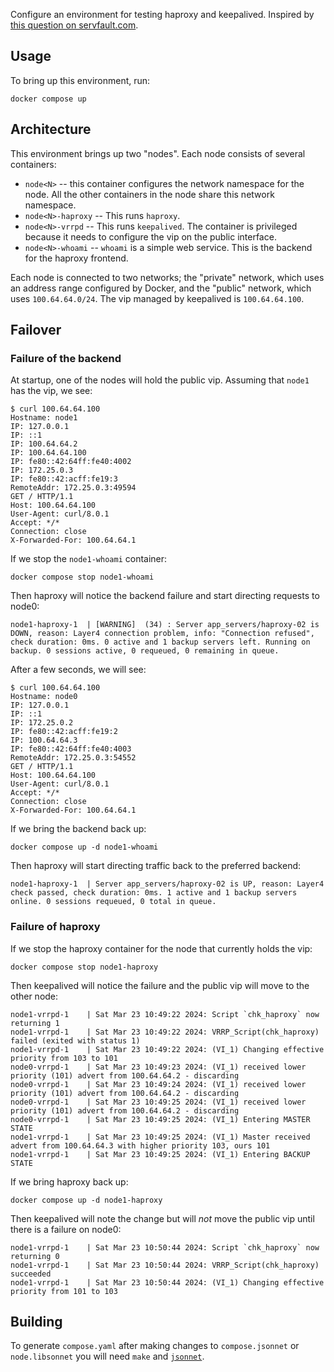 Configure an environment for testing haproxy and keepalived. Inspired by [this question on servfault.com][question].

[question]: https://serverfault.com/questions/1156761/haproxy-with-keepalived-not-behaving-as-expected

## Usage

To bring up this environment, run:

```
docker compose up
```

## Architecture

This environment brings up two "nodes". Each node consists of several containers:

- `node<N>` -- this container configures the network namespace for the node. All the other containers in the node share this network namespace.
- `node<N>-haproxy` -- This runs `haproxy`.
- `node<N>-vrrpd` -- This runs `keepalived`. The container is privileged because it needs to configure the vip on the public interface.
- `node<N>-whoami` -- `whoami` is a simple web service. This is the backend for the haproxy frontend.

Each node is connected to two networks; the "private" network, which uses an address range configured by Docker, and the "public" network, which uses `100.64.64.0/24`. The vip managed by keepalived is `100.64.64.100`.

## Failover

### Failure of the backend

At startup, one of the nodes will hold the public vip. Assuming that `node1` has the vip, we see:

```
$ curl 100.64.64.100
Hostname: node1
IP: 127.0.0.1
IP: ::1
IP: 100.64.64.2
IP: 100.64.64.100
IP: fe80::42:64ff:fe40:4002
IP: 172.25.0.3
IP: fe80::42:acff:fe19:3
RemoteAddr: 172.25.0.3:49594
GET / HTTP/1.1
Host: 100.64.64.100
User-Agent: curl/8.0.1
Accept: */*
Connection: close
X-Forwarded-For: 100.64.64.1
```

If we stop the `node1-whoami` container:

```
docker compose stop node1-whoami
```

Then haproxy will notice the backend failure and start directing requests to node0:

```
node1-haproxy-1  | [WARNING]  (34) : Server app_servers/haproxy-02 is DOWN, reason: Layer4 connection problem, info: "Connection refused", check duration: 0ms. 0 active and 1 backup servers left. Running on backup. 0 sessions active, 0 requeued, 0 remaining in queue.
```

After a few seconds, we will see:

```
$ curl 100.64.64.100
Hostname: node0
IP: 127.0.0.1
IP: ::1
IP: 172.25.0.2
IP: fe80::42:acff:fe19:2
IP: 100.64.64.3
IP: fe80::42:64ff:fe40:4003
RemoteAddr: 172.25.0.3:54552
GET / HTTP/1.1
Host: 100.64.64.100
User-Agent: curl/8.0.1
Accept: */*
Connection: close
X-Forwarded-For: 100.64.64.1
```

If we bring the backend back up:

```
docker compose up -d node1-whoami
```

Then haproxy will start directing traffic back to the preferred backend:

```
node1-haproxy-1  | Server app_servers/haproxy-02 is UP, reason: Layer4 check passed, check duration: 0ms. 1 active and 1 backup servers online. 0 sessions requeued, 0 total in queue.
```

### Failure of haproxy

If we stop the haproxy container for the node that currently holds the vip:

```
docker compose stop node1-haproxy
```

Then keepalived will notice the failure and the public vip will move to the other node:

```
node1-vrrpd-1    | Sat Mar 23 10:49:22 2024: Script `chk_haproxy` now returning 1
node1-vrrpd-1    | Sat Mar 23 10:49:22 2024: VRRP_Script(chk_haproxy) failed (exited with status 1)
node1-vrrpd-1    | Sat Mar 23 10:49:22 2024: (VI_1) Changing effective priority from 103 to 101
node0-vrrpd-1    | Sat Mar 23 10:49:23 2024: (VI_1) received lower priority (101) advert from 100.64.64.2 - discarding
node0-vrrpd-1    | Sat Mar 23 10:49:24 2024: (VI_1) received lower priority (101) advert from 100.64.64.2 - discarding
node0-vrrpd-1    | Sat Mar 23 10:49:25 2024: (VI_1) received lower priority (101) advert from 100.64.64.2 - discarding
node0-vrrpd-1    | Sat Mar 23 10:49:25 2024: (VI_1) Entering MASTER STATE
node1-vrrpd-1    | Sat Mar 23 10:49:25 2024: (VI_1) Master received advert from 100.64.64.3 with higher priority 103, ours 101
node1-vrrpd-1    | Sat Mar 23 10:49:25 2024: (VI_1) Entering BACKUP STATE
```

If we bring haproxy back up:

```
docker compose up -d node1-haproxy
```

Then keepalived will note the change but will *not* move the public vip until there is a failure on node0:

```
node1-vrrpd-1    | Sat Mar 23 10:50:44 2024: Script `chk_haproxy` now returning 0
node1-vrrpd-1    | Sat Mar 23 10:50:44 2024: VRRP_Script(chk_haproxy) succeeded
node1-vrrpd-1    | Sat Mar 23 10:50:44 2024: (VI_1) Changing effective priority from 101 to 103
```

## Building

To generate `compose.yaml` after making changes to `compose.jsonnet` or `node.libsonnet` you will need `make` and [`jsonnet`][jsonnet].

[jsonnet]: https://jsonnet.org/

